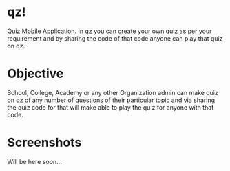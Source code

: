 # qz!
Quiz Mobile Application. In qz you can create your own quiz as per your requirement and by sharing the code of that code anyone can play that quiz on qz.

# Objective
School, College, Academy or any other Organization admin can make quiz on qz of any number of questions of their particular topic and via sharing the quiz code for that will make able to play the quiz for anyone with that code.

# Screenshots
Will be here soon...
